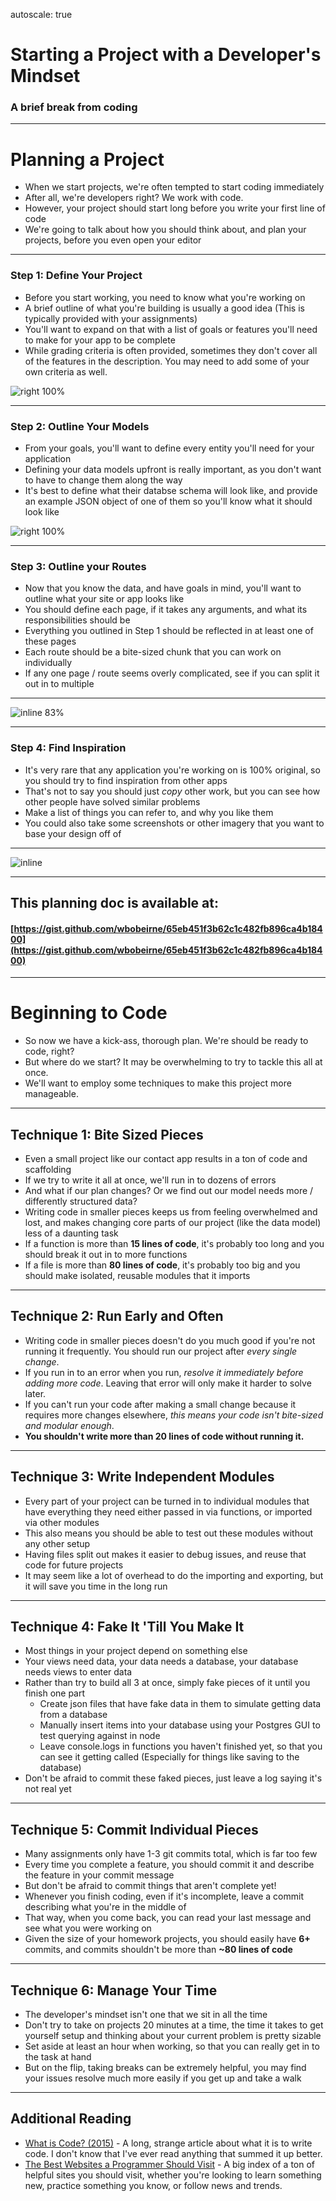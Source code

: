 autoscale: true

# Starting a Project with a Developer's Mindset
### A brief break from coding

---

# Planning a Project

* When we start projects, we're often tempted to start coding immediately
* After all, we're developers right? We work with code.
* However, your project should start long before you write your first line of code
* We're going to talk about how you should think about, and plan your projects, before you even open your editor

---

### Step 1: Define Your Project

* Before you start working, you need to know what you're working on
* A brief outline of what you're building is usually a good idea (This is typically provided with your assignments)
* You'll want to expand on that with a list of goals or features you'll need to make for your app to be complete
* While grading criteria is often provided, sometimes they don't cover all of the features in the description. You may need to add some of your own criteria as well.

![right 100%](./plan.png)

---

### Step 2: Outline Your Models

* From your goals, you'll want to define every entity you'll need for your application
* Defining your data models upfront is really important, as you don't want to have to change them along the way
* It's best to define what their databse schema will look like, and provide an example JSON object of one of them so you'll know what it should look like

![right 100%](./model.png)

---

### Step 3: Outline your Routes

* Now that you know the data, and have goals in mind, you'll want to outline what your site or app looks like
* You should define each page, if it takes any arguments, and what its responsibilities should be
* Everything you outlined in Step 1 should be reflected in at least one of these pages
* Each route should be a bite-sized chunk that you can work on individually
* If any one page / route seems overly complicated, see if you can split it out in to multiple

---

![inline 83%](./routes.png)

---

### Step 4: Find Inspiration

* It's very rare that any application you're working on is 100% original, so you should try to find inspiration from other apps
* That's not to say you should just _copy_ other work, but you can see how other people have solved similar problems
* Make a list of things you can refer to, and why you like them
* You could also take some screenshots or other imagery that you want to base your design off of

---

![inline](./inspiration.png)

---

## This planning doc is available at:
#### [https://gist.github.com/wbobeirne/65eb451f3b62c1c482fb896ca4b18400](https://gist.github.com/wbobeirne/65eb451f3b62c1c482fb896ca4b18400)

---

# Beginning to Code

* So now we have a kick-ass, thorough plan. We're should be ready to code, right?
* But where do we start? It may be overwhelming to try to tackle this all at once.
* We'll want to employ some techniques to make this project more manageable.

---

## Technique 1: Bite Sized Pieces

* Even a small project like our contact app results in a ton of code and scaffolding
* If we try to write it all at once, we'll run in to dozens of errors
* And what if our plan changes? Or we find out our model needs more / differently structured data?
* Writing code in smaller pieces keeps us from feeling overwhelmed and lost, and makes changing core parts of our project (like the data model) less of a daunting task
* If a function is more than **15 lines of code**, it's probably too long and you should break it out in to more functions
* If a file is more than **80 lines of code**, it's probably too big and you should make isolated, reusable modules that it imports

---

## Technique 2: Run Early and Often

* Writing code in smaller pieces doesn't do you much good if you're not running it frequently. You should run our project after _every single change_.
* If you run in to an error when you run, _resolve it immediately before adding more code_. Leaving that error will only make it harder to solve later.
* If you can't run your code after making a small change because it requires more changes elsewhere, _this means your code isn't bite-sized and modular enough_.
* **You shouldn't write more than 20 lines of code without running it.**

---

## Technique 3: Write Independent Modules

* Every part of your project can be turned in to individual modules that have everything they need either passed in via functions, or imported via other modules
* This also means you should be able to test out these modules without any other setup
* Having files split out makes it easier to debug issues, and reuse that code for future projects
* It may seem like a lot of overhead to do the importing and exporting, but it will save you time in the long run

---

## Technique 4: Fake It 'Till You Make It

* Most things in your project depend on something else
* Your views need data, your data needs a database, your database needs views to enter data
* Rather than try to build all 3 at once, simply fake pieces of it until you finish one part
  * Create json files that have fake data in them to simulate getting data from a database
  * Manually insert items into your database using your Postgres GUI to test querying against in node
  * Leave console.logs in functions you haven't finished yet, so that you can see it getting called (Especially for things like saving to the database)
* Don't be afraid to commit these faked pieces, just leave a log saying it's not real yet

---

## Technique 5: Commit Individual Pieces

* Many assignments only have 1-3 git commits total, which is far too few
* Every time you complete a feature, you should commit it and describe the feature in your commit message
* But don't be afraid to commit things that aren't complete yet!
* Whenever you finish coding, even if it's incomplete, leave a commit describing what you're in the middle of
* That way, when you come back, you can read your last message and see what you were working on
* Given the size of your homework projects, you should easily have **6+** commits, and commits shouldn't be more than **~80 lines of code**

---

## Technique 6: Manage Your Time

* The developer's mindset isn't one that we sit in all the time
* Don't try to take on projects 20 minutes at a time, the time it takes to get yourself setup and thinking about your current problem is pretty sizable
* Set aside at least an hour when working, so that you can really get in to the task at hand
* But on the flip, taking breaks can be extremely helpful, you may find your issues resolve much more easily if you get up and take a walk

---

## Additional Reading

* [What is Code? (2015)](https://www.bloomberg.com/graphics/2015-paul-ford-what-is-code/) - A long, strange article about what it is to write code. I don't know that I've ever read anything that summed it up better.
* [The Best Websites a Programmer Should Visit](https://github.com/sdmg15/Best-websites-a-programmer-should-visit) - A big index of a ton of helpful sites you should visit, whether you're looking to learn something new, practice something you know, or follow news and trends.
